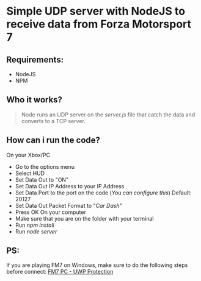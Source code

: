 # Simple UDP server with NodeJS to receive data from Forza Motorsport 7
## Requirements:

 - NodeJS
 - NPM

## Who it works?

> Node runs an UDP server on the *server.js* file that catch the
> data and converts to a TCP server.

## How can i run the code?
On your Xbox/PC
 - Go to the options menu
 - Select HUD
 - Set Data Out to "ON"
 - Set Data Out IP Address to your IP Address
 - Set Data Port to the port on the code (*You can configure this*) Default: 20127
- Set Data Out Packet Format to "*Car Dash*"
- Press OK
On your computer
 - Make sure that you are on the folder with your terminal
 - Run *npm install*
 - Run *node server*

## PS:
If you are playing FM7 on Windows, make sure to do the following steps before connect: 
[FM7 PC - UWP Protection](https://forums.forzamotorsport.net/turn10_postsm994745_Forza-Motorsport-7--Data-Out--feature-details.aspx#post_994745)
